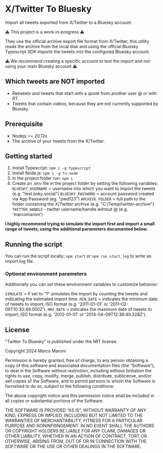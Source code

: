 # X/Twitter To Bluesky

Import all tweets exported from X/Twitter to a Bluesky account.

⚠️ This project is a work-in-progress ⚠️

They use the official archive export file format from X/Twitter, this utility reads the archive from the local disk and using the official Bluesky Typescript SDK imports the tweets into the configured Bluesky account.

⚠️ We recommend creating a specific account to test the import and not using your main Bluesky account ⚠️

## Which tweets are NOT imported

- Retweets and tweets that start with a quote from another user @ or with RT.
- Tweets that contain videos, because they are not currently supported by Bluesky.

## Prerequisite

- Nodejs >= 20.12x
- The archive of your tweets from the X/Twitter.

## Getting started

1. Install Typescript: `npm i -g typescript`
2. Install Node.js: `npm i -g ts-node`
3. In the project folder run: `npm i`
3. Create an .env file in the project folder by setting the following variables:
        `BLUESKY_USERNAME` = username into which you want to import the tweets (e.g. "test.bsky.social")
        `BLUESKY_PASSWORD` = account password created via App Password (eg. "pwd123")
        `ARCHIVE_FOLDER` = full path to the folder containing the X/Twitter archive (e.g. "C:/Temp/twitter-archive")
        `TWITTER_HANDLE` - twitter username/handle wihtout @ (e.g. 'marcomaroni')

**I highly recommend trying to simulate the import first and import a small range of tweets, using the additional parameters documented below.**

## Running the script 

You can run the script locally: `npm start` or `npm run start_log` to write an import.log file.

### Optional environment parameters

Additionally you can set these environment variables to customize behavior:

`SIMULATE` = if set to "1" simulates the import by counting the tweets and indicating the estimated import time.
`MIN_DATE` = indicates the minimum date of tweets to import, ISO format (e.g. '2011-01-01' or '2011-02-09T10:30:49.000Z').
`MAX_DATE` = indicates the maximum date of tweets to import, ISO format (e.g. '2012-01-01' or '2014-04-09T12:36:49.328Z').

## License

"Twitter To Bluesky" is published under the MIT license.

Copyright 2024 Marco Maroni

Permission is hereby granted, free of charge, to any person obtaining a copy of this software and associated documentation files (the “Software”), to deal in the Software without restriction, including without limitation the rights to use, copy, modify, merge, publish, distribute, sublicense, and/or sell copies of the Software, and to permit persons to whom the Software is furnished to do so, subject to the following conditions:

The above copyright notice and this permission notice shall be included in all copies or substantial portions of the Software.

THE SOFTWARE IS PROVIDED “AS IS”, WITHOUT WARRANTY OF ANY KIND, EXPRESS OR IMPLIED, INCLUDING BUT NOT LIMITED TO THE WARRANTIES OF MERCHANTABILITY, FITNESS FOR A PARTICULAR PURPOSE AND NONINFRINGEMENT. IN NO EVENT SHALL THE AUTHORS OR COPYRIGHT HOLDERS BE LIABLE FOR ANY CLAIM, DAMAGES OR OTHER LIABILITY, WHETHER IN AN ACTION OF CONTRACT, TORT OR OTHERWISE, ARISING FROM, OUT OF OR IN CONNECTION WITH THE SOFTWARE OR THE USE OR OTHER DEALINGS IN THE SOFTWARE.